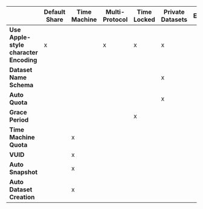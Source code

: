 &NewLine;
<div>

<!-- this styling adds diagonal header row at a 45 degree slant -->
<style>
.table-diagonal th {
    height: 150px;
    white-space: nowrap;
    position: relative;
}
.table-diagonal th > div {
    transform: rotate(45deg);
    position: absolute;
    bottom: 20px;
    left: 20px;
    transform-origin: bottom left;
}
.table-diagonal th, .table-diagonal td {
    padding: 10px;
    text-align: center;
    border: 1px solid #ccc;
}
</style>

| | Default Share | Time Machine | Multi-Protocol | Time Locked | Private Datasets | External | 
|-|---------------|--------------|----------------|-------------|----------------- |----------|
| **Use Apple-style character Encoding** | x |  | x | x | x |  |
| **Dataset Name Schema** |  |  |  |  | x |  |
| **Auto Quota** |  |  |  |  | x |  |
| **Grace Period** |  |  |  | x |  |  |
| **Time Machine Quota** |  | x |  |  |  |  |
| **VUID** |  | x |  |  |  |  |
| **Auto Snapshot** |  | x |  |  |  |  |
| **Auto Dataset Creation** |  | x |  |  |  |  |

</div>